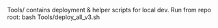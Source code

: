 Tools/ contains deployment & helper scripts for local dev.
Run from repo root:
  bash Tools/deploy_all_v3.sh
